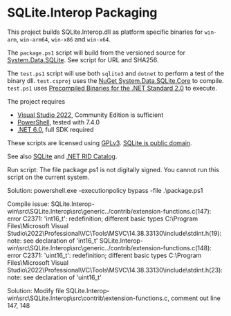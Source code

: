 # SQLite.Interop Packaging

This project builds SQLite.Interop.dll as platform specific binaries for `win-arm`, `win-arm64`, `win-x86` and `win-x64`.

The `package.ps1` script will build from the versioned source for [System.Data.SQLite](https://system.data.sqlite.org). See script for URL and SHA256.

The `test.ps1` script will use both `sqlite3` and `dotnet` to perform a test of the binary dll. `test.csproj` uses the [NuGet System.Data.SQLite.Core](https://www.nuget.org/packages/System.Data.SQLite.Core/) to compile. `test.ps1` uses [Precompiled Binaries for the .NET Standard 2.0](https://system.data.sqlite.org/index.html/doc/trunk/www/downloads.wiki) to execute.

The project requires

- [Visual Studio 2022](https://visualstudio.microsoft.com/vs/), Community Edition is sufficient
- [PowerShell](https://github.com/PowerShell/PowerShell), tested with 7.4.0
- [.NET 6.0](https://dotnet.microsoft.com/en-us/download/dotnet/6.0), full SDK required

These scripts are licensed using [GPLv3](http://www.gnu.org/licenses). [SQLite is public domain](https://www.sqlite.org/copyright.html).

See also [SQLite](https://system.data.sqlite.org/index.html/doc/trunk/www/downloads.wiki) and [.NET RID Catalog](https://learn.microsoft.com/en-us/dotnet/core/rid-catalog).



Run script:
	The file package.ps1 is not digitally signed. You cannot run this script on the current system.
	
Solution:
	powershell.exe -executionpolicy bypass -file .\package.ps1
	
	
	
Compile issue:
	SQLite.Interop-win\src\SQLite.Interop\src\generic\../contrib/extension-functions.c(147): error C2371: 'int16_t': redefinition; different basic types
	C:\Program Files\Microsoft Visual Studio\2022\Professional\VC\Tools\MSVC\14.38.33130\include\stdint.h(19): note: see declaration of 'int16_t'
	SQLite.Interop-win\src\SQLite.Interop\src\generic\../contrib/extension-functions.c(148): error C2371: 'uint16_t': redefinition; different basic types
	C:\Program Files\Microsoft Visual Studio\2022\Professional\VC\Tools\MSVC\14.38.33130\include\stdint.h(23): note: see declaration of 'uint16_t'
	
Solution:
	Modify file SQLite.Interop-win\src\SQLite.Interop\src\contrib\extension-functions.c, comment out line 147, 148